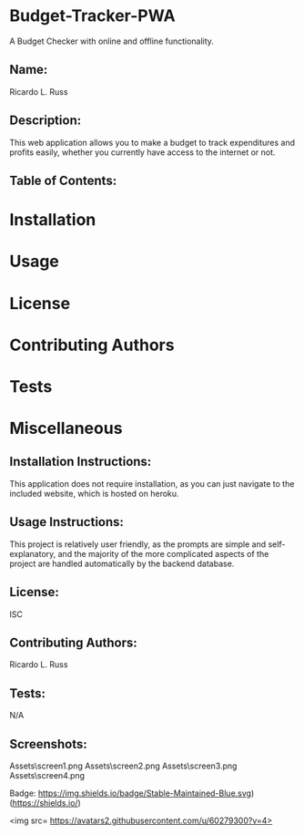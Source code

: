 # Budget-Tracker-PWA
A Budget Checker with online and offline functionality.

## Name:
Ricardo L. Russ

 ## Description:
 This web application allows you to make a budget to track expenditures and profits easily, whether you currently have access to the internet or not.  

 ## Table of Contents: 
 # Installation 
 # Usage 
 # License 
 # Contributing Authors 
 # Tests 
 # Miscellaneous 

 ## Installation Instructions:
 This application does not require installation, as you can just navigate to the included website, which is hosted on heroku. 

 ## Usage Instructions:
 This project is relatively user friendly, as the prompts are simple and self-explanatory, and the majority of the more complicated aspects of the project are handled automatically by the backend database.

 ## License:
 ISC 

 ## Contributing Authors: 
 Ricardo L. Russ 

 ## Tests:
 N/A

 ## Screenshots:
 Assets\screen1.png
 Assets\screen2.png
 Assets\screen3.png
 Assets\screen4.png

 Badge:
 https://img.shields.io/badge/Stable-Maintained-Blue.svg)(https://shields.io/) 

 <img src= https://avatars2.githubusercontent.com/u/60279300?v=4> 
